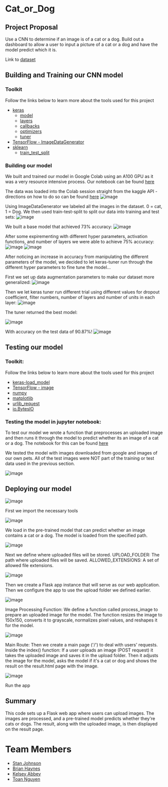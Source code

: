 
# Cat_or_Dog

## Project Proposal
Use a CNN to determine if an image is of a cat or a dog. Build out a dashboard to allow a user to input a picture of a cat or a dog and have the model predict which it is.

Link to [dataset](https://www.kaggle.com/datasets/unmoved/30k-cats-and-dogs-150x150-greyscale)

## Building and Training our CNN model
### Toolkit
Follow the links below to learn more about the tools used for this project
 * [keras](https://keras.io/api/)
     * [model](https://keras.io/api/models/)
     * [layers](https://keras.io/api/layers/)
     * [callbacks](https://keras.io/api/callbacks/)
     * [optimizers](https://keras.io/api/optimizers/)
     * [tuner](https://keras.io/api/keras_tuner/)
 * [TensorFlow - ImageDataGenerator](https://www.tensorflow.org/api_docs/python/tf/keras/preprocessing/image/ImageDataGenerator)
 * [sklearn](https://scikit-learn.org/stable/modules/classes.html)
   * [train_test_split](https://scikit-learn.org/stable/modules/generated/sklearn.model_selection.train_test_split.html)
### Building our model
We built and trained our model in Google Colab using an A100 GPU as it was a very resource intensive process.
Our notebook can be found [here](https://github.com/StanJohn04/Cat_or_Dog/blob/main/CNN_Model/Model_Build%26Train_COLAB.ipynb)

The data was loaded into the Colab session straight from the kaggle API - directions on how to do so can be found [here](https://www.kaggle.com/discussions/general/156610)
![image](https://github.com/StanJohn04/Cat_or_Dog/assets/121142680/93175039-9345-462f-b803-4f41dbfc8d4f)

Using ImageDataGenerator we labeled all the images in the dataset. 0 = cat, 1 = Dog. We then used train-test-split to split our data into training and test sets:
![image](https://github.com/StanJohn04/Cat_or_Dog/assets/121142680/3a8404a0-509f-48b8-9fa4-f5fa1c030395)

We built a base model that achieved 73% accuracy:
![image](https://github.com/StanJohn04/Cat_or_Dog/assets/121142680/ea8bf23f-156e-47d5-b11a-3c2f49c7de02)

After some expirementing with different hyper parameters, activation functions, and number of layers we were able to achieve 75% accuracy:
![image](https://github.com/StanJohn04/Cat_or_Dog/assets/121142680/cd9ef7ad-20f7-4c4f-be83-45cf94d162fd)
![image](https://github.com/StanJohn04/Cat_or_Dog/assets/121142680/aa18a98e-d85f-49c8-859e-9e378322c49a)

After noticing an increase in accuracy from manipulating the different parameters of the model, we decided to let keras-tuner run through the different hyper parameters to fine tune the model...

First we set up data augmentation parameters to make our dataset more generalized:
![image](https://github.com/StanJohn04/Cat_or_Dog/assets/121142680/b114b8c5-ae2e-4cd4-bd52-c0963c97a9de)

Then we let keras tuner run different trial using different values for dropout coefficient, filter numbers, number of layers and number of units in each layer:
![image](https://github.com/StanJohn04/Cat_or_Dog/assets/121142680/0f39cb59-7f8a-42ea-80b0-14b3f9fdba88)

The tuner returned the best model:

![image](https://github.com/StanJohn04/Cat_or_Dog/assets/121142680/5959f8a3-7e36-4acb-ba55-35eeb20284bf)

With accuracy on the test data of 90.87%!
![image](https://github.com/StanJohn04/Cat_or_Dog/assets/121142680/c0dc59f1-1109-4045-a8de-8a0af9fdcc6b)



## Testing our model
### Toolkit:
Follow the links below to learn more about the tools used for this project
 * [keras-load_model](https://keras.io/api/)
 * [TensorFlow - image](https://www.tensorflow.org/api_docs/python/tf/image)
 * [numpy](https://numpy.org/doc/)
 * [matplotlib](https://matplotlib.org/stable/index.html)
 * [urlib_request](https://docs.python.org/3/library/urllib.request.html)
 * [io.BytesIO](https://docs.python.org/3/library/io.html)
### Testing the model in jupyter notebook:
To test our model we wrote a function that preprocesses an uploaded image and then runs it through the model to predict whether its an image of a cat or a dog. The notebook for this can be found [here](https://github.com/StanJohn04/Cat_or_Dog/blob/main/CNN_Model/Model_Test.ipynb)

We tested the model with images downloaded from google and images of our own pets. All of the test images were NOT part of the training or test data used in the previous section.

![image](https://github.com/StanJohn04/Cat_or_Dog/assets/121142680/e011f2db-2afe-45ea-aadb-3aad6fa85efa)


## Deploying our model
 ![image](https://github.com/StanJohn04/Cat_or_Dog/assets/122308689/176e6e9f-e51d-4068-89ac-9d68d04e0fed)

 
First we import the necessary tools
 
![image](https://github.com/StanJohn04/Cat_or_Dog/assets/122308689/3d751f32-8789-4c29-bdd6-6a204babf2a7)


We load in the pre-trained model that can predict whether an image contains a cat or a dog.
The model is loaded from the specified path.

![image](https://github.com/StanJohn04/Cat_or_Dog/assets/122308689/3559d160-cec3-4285-9eb9-ab9f6f0c7db5)


Next we define where uploaded files will be stored.
UPLOAD_FOLDER: The path where uploaded files will be saved.
ALLOWED_EXTENSIONS: A set of allowed file extensions.

![image](https://github.com/StanJohn04/Cat_or_Dog/assets/122308689/99f95bc7-a4be-40f8-9492-2510658d1a75)


Then we create a Flask app instance that will serve as our web application. Then we configure the app to use the upload folder we defined earlier.

![image](https://github.com/StanJohn04/Cat_or_Dog/assets/122308689/3ada4d08-981e-4d7c-a19d-243f0f40a29d)



Image Processing Function:
We define a function called process_image to prepare an uploaded image for the model.
The function resizes the image to 150x150, converts it to grayscale, normalizes pixel values, and reshapes it for the model.

![image](https://github.com/StanJohn04/Cat_or_Dog/assets/122308689/5a73ca07-bcc2-41c2-b2c1-35d7d57f146e)

 
Main Route:
Then we create a main page ('/') to deal with users' requests.
Inside the index() function:
If a user uploads an image (POST request) it takes the uploaded image and saves it in the upload folder.
Then it adjusts the image for the model, asks the model if it's a cat or dog and shows the result on the result.html page with the image.

![image](https://github.com/StanJohn04/Cat_or_Dog/assets/122308689/d231ffa7-0a34-42b2-87a1-7af203579282)


Run the app

## Summary
This code sets up a Flask web app where users can upload images. The images are processed, and a pre-trained model predicts whether they're cats or dogs. The result, along with the uploaded image, is then displayed on the result page.


# Team Members
  * [Stan Johnson](https://github.com/StanJohn04)
  * [Brian Haynes](https://github.com/brianphaynes)
  * [Kelsey Abbey](https://github.com/kelseyabbey)
  * [Toan Nguyen](https://github.com/Toan88Nguyen)
